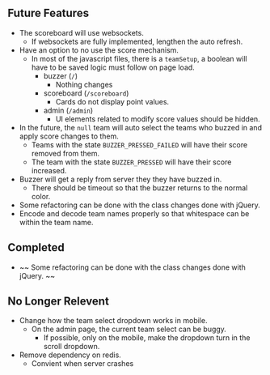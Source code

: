 ## Future Features
* The scoreboard will use websockets.
	* If websockets are fully implemented, lengthen the auto refresh.
* Have an option to no use the score mechanism.
	* In most of the javascript files, there is a `teamSetup`, a boolean will have to be saved logic must follow on page load.
		* buzzer (`/`)
			* Nothing changes
		* scoreboard (`/scoreboard`)
			* Cards do not display point values.
		* admin (`/admin`)
			* UI elements related to modify score values should be hidden.
* In the future, the `null` team will auto select the teams who buzzed in and apply score changes to them.
	* Teams with the state `BUZZER_PRESSED_FAILED` will have their score removed from them.
	* The team with the state `BUZZER_PRESSED` will have their score increased.
* Buzzer will get a reply from server they they have buzzed in.
	* There should be timeout so that the buzzer returns to the normal color.
* Some refactoring can be done with the class changes done with jQuery.
* Encode and decode team names properly so that whitespace can be within the team name.

## Completed
* ~~ Some refactoring can be done with the class changes done with jQuery. ~~

## No Longer Relevent
* Change how the team select dropdown works in mobile.
	* On the admin page, the current team select can be buggy.
		* If possible, only on the mobile, make the dropdown turn in the scroll dropdown.
* Remove dependency on redis.
	- Convient when server crashes

